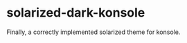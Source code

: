 solarized-dark-konsole
======================

Finally, a correctly implemented solarized theme for konsole.
